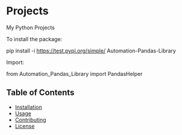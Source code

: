 # Projects
 My Python Projects
 
 To install the package:

 pip install -i https://test.pypi.org/simple/ Automation-Pandas-Library

 Import:
 
 from Automation_Pandas_Library import PandasHelper

 ## Table of Contents
- [Installation](#installation)
- [Usage](#usage)
- [Contributing](#contributing)
- [License](#license)